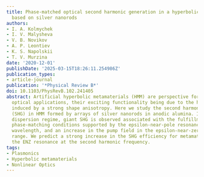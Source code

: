```yaml
---
title: Phase-matched optical second harmonic generation in a hyperbolic metamaterial
  based on silver nanorods
authors:
- I. A. Kolmychek
- I. V. Malysheva
- V. B. Novikov
- A. P. Leontiev
- K. S. Napolskii
- T. V. Murzina
date: '2020-12-01'
publishDate: '2025-03-15T18:26:11.254986Z'
publication_types:
- article-journal
publication: '*Physical Review B*'
doi: 10.1103/PhysRevB.102.241405
abstract: Artificial hyperbolic metamaterials (HMM) are perspective for the nonlinear
  optical applications, their exciting functionality being due to the hyperbolic dispersion
  induced by a strong shape anisotropy. Here we study the second harmonic generation
  (SHG) in HMM formed by arrays of silver nanorods in anodic alumina. In the hyperbolic
  dispersion regime, giant SHG is observed associated with the fulfillment of the
  phase-matching conditions supported by the epsilon-near-pole resonance at the SHG
  wavelength, and an increase in the pump field in the epsilon-near-zero (ENZ) spectral
  range. We predict a strong increase in the SHG efficiency for metamaterials with
  the ENZ resonance at the second harmonic frequency.
tags:
- Plasmonics
- Hyperbolic metamaterials
- Nonlinear Optics
---
```

